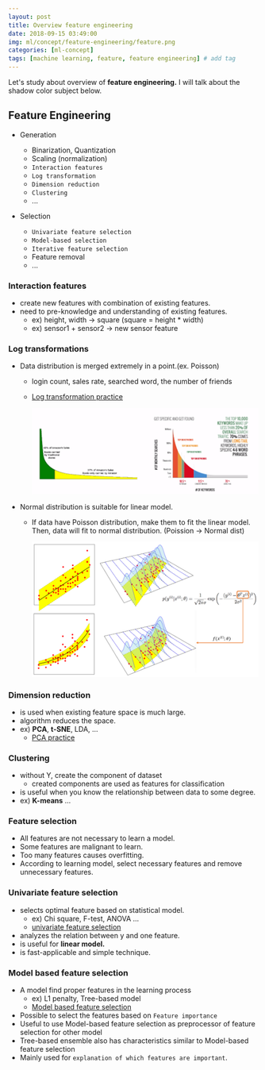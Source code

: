 ```yaml
---
layout: post
title: Overview feature engineering  
date: 2018-09-15 03:49:00
img: ml/concept/feature-engineering/feature.png
categories: [ml-concept] 
tags: [machine learning, feature, feature engineering] # add tag
---
```


Let's study about overview of **feature engineering.**
I will talk about the shadow color subject below.

## Feature Engineering
+ Generation
    - Binarization, Quantization
    - Scaling (normalization)
    - `Interaction features`
    - `Log transformation`
    - `Dimension reduction`
    - `Clustering`
    - ...
     
+ Selection
    - `Univariate feature selection`
    - `Model-based selection`
    - `Iterative feature selection`
    - Feature removal
    - ...
    
### Interaction features

- create new features with combination of existing features.
- need to pre-knowledge and understanding of existing features.
    - ex) height, width → square (square = height * width)
    - ex) sensor1 + sensor2 → new sensor feature
    
### Log transformations

+ Data distribution is merged extremely in a point.(ex. Poisson)
    - login count, sales rate, searched word, the number of friends
    - [Log transformation practice](https://nbviewer.jupyter.org/github/gaussian37/Machine-Learning/blob/master/Feature%20Engineering/Log%20transformation%20for%20performance%20tuning.ipynb)

      ![longtail](../assets/img/ml/concept/feature-engineering/longtail.PNG)    
        
+ Normal distribution is suitable for linear model.
    - If data have Poisson distribution, make them to fit the linear model. Then, data will fit to normal distribution.
     (Poission → Normal dist)       
    
      ![linear-gaussian](../assets/img/ml/concept/feature-engineering/linear-gaussian.PNG)
      
### Dimension reduction
+ is used when existing feature space is much large.
+ algorithm reduces the space.
+ ex) **PCA**, **t-SNE**, LDA, ...  
    - [PCA practice](https://nbviewer.jupyter.org/github/gaussian37/Machine-Learning/blob/master/Feature%20Engineering/PCA%20with%20Iris%20data%20set.ipynb)
    
    
### Clustering
+ without Y, create the component of dataset
    - created components are used as features for classification
+ is useful when you know the relationship between data to some degree.
+ ex) **K-means** ...

### Feature selection
+ All features are not necessary to learn a model.
+ Some features are malignant to learn.
+ Too many features causes overfitting.
+ According to learning model, select necessary features and remove unnecessary features.

### Univariate feature selection
+ selects optimal feature based on statistical model.
    -  ex) Chi square, F-test, ANOVA ...
    - [univariate feature selection](https://nbviewer.jupyter.org/github/gaussian37/Machine-Learning/blob/master/Feature%20Engineering/Univariate%20select%20example.ipynb)
+ analyzes the relation between y and one feature.
+ is useful for **linear model.**
+ is fast-applicable and simple technique.
    
### Model based feature selection
+ A model find proper features in the learning process
    - ex) L1 penalty, Tree-based model
    - [Model based feature selection](https://nbviewer.jupyter.org/github/gaussian37/Machine-Learning/blob/master/Feature%20Engineering/model%20based%20feature%20select.ipynb)
+ Possible to select the features based on `Feature importance`
+ Useful to use Model-based feature selection as preprocessor of feature selection for other model
+ Tree-based ensemble also has characteristics similar to Model-based feature selection
+ Mainly used for `explanation of which features are important`.